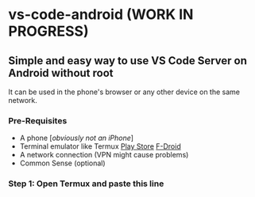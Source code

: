 # vs-code-android (WORK IN PROGRESS)

## Simple and easy way to use VS Code Server on Android without root

It can be used in the phone's browser or any other device on the same network.  

### Pre-Requisites

 - A phone [_obviously not an iPhone_]
 - Terminal emulator like Termux [Play Store](https://play.google.com/store/apps/details?id=com.termux) [F-Droid](https://f-droid.org/en/packages/com.termux/)
 - A network connection (VPN might cause problems)
 - Common Sense (optional)

### Step 1: Open Termux and paste this line

```bash

```
